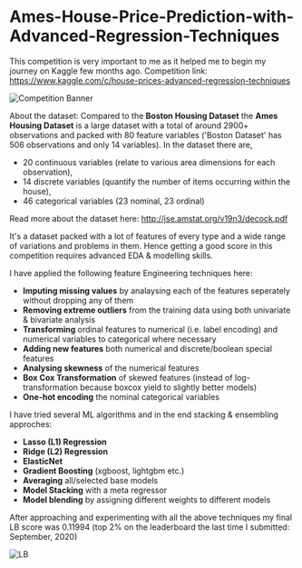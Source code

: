 # Ames-House-Price-Prediction-with-Advanced-Regression-Techniques

This competition is very important to me as it helped me to begin my journey on Kaggle few months ago.
Competition link: https://www.kaggle.com/c/house-prices-advanced-regression-techniques

![Competition Banner](https://github.com/arnabx007/Ames-House-Price-Prediction-with-Advanced-Regression-Techniques/blob/master/banner.jpg"")

About the dataset: Compared to the **Boston Housing Dataset** the **Ames Housing Dataset** is a large dataset with a total of around 2900+ observations and packed with 80 feature variables ('Boston Dataset' has 506 observations and only 14 variables). In the dataset there are,

* 20 continuous variables (relate to various area dimensions for each observation),
* 14 discrete variables (quantify the number of items occurring within the house),
* 46 categorical variables (23 nominal, 23 ordinal)

Read more about the dataset here: http://jse.amstat.org/v19n3/decock.pdf

It's a dataset packed with a lot of features of every type and a wide range of variations and problems in them. Hence getting a good score in this competition requires advanced EDA & modelling skills.

I have applied the following feature Engineering techniques here:

* **Imputing missing values** by analaysing each of the features seperately without dropping any of them
* **Removing extreme outliers** from the training data using both univariate & bivariate analysis
* **Transforming** ordinal features to numerical (i.e. label encoding) and numerical variables to categorical where necessary
* **Adding new features** both numerical and discrete/boolean special features
* **Analysing skewness** of the numerical features
* **Box Cox Transformation** of skewed features (instead of log-transformation because boxcox yield to slightly better models)
* **One-hot encoding** the nominal categorical variables

I have tried several ML algorithms and in the end stacking & ensembling approches:

* **Lasso (L1) Regression**
* **Ridge (L2) Regression**
* **ElasticNet**
* **Gradient Boosting** (xgboost, lightgbm etc.)
* **Averaging** all/selected base models
* **Model Stacking** with a meta regressor
* **Model blending** by assigning different weights to different models

After approaching and experimenting with all the above techniques my final LB score was 0.11994 (top 2% on the leaderboard the last time I submitted: September, 2020)

![LB](https://github.com/arnabx007/Ames-House-Price-Prediction-with-Advanced-Regression-Techniques/blob/master/LB.jpg"")
